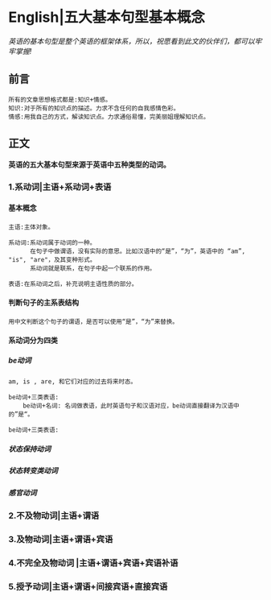 # English|五大基本句型基本概念
*英语的基本句型是整个英语的框架体系，所以，祝愿看到此文的伙伴们，都可以牢牢掌握!*

## 前言
    所有的文章思想格式都是:知识+情感。
    知识:对于所有的知识点的描述。力求不含任何的自我感情色彩。
    情感:用我自己的方式，解读知识点。力求通俗易懂，完美丽姐理解知识点。

## 正文
**英语的五大基本句型来源于英语中五种类型的动词。**

### 1.系动词|主语+系动词+表语
#### 基本概念

    主语:主体对象。

    系动词:系动词属于动词的一种。
          在句子中做谓语，没有实际的意思。比如汉语中的“是”，“为”，英语中的 “am”, "is", "are"，及其变种形式。
          系动词就是联系，在句子中起一个联系的作用。
                
    表语:在系动词之后，补充说明主语性质的部分。

#### 判断句子的主系表结构
    用中文判断这个句子的谓语，是否可以使用“是”，“为”来替换。

#### 系动词分为四类

##### be动词
    am, is , are, 和它们对应的过去将来时态。

    be动词+三类表语:
        be动词+名词: 名词做表语，此时英语句子和汉语对应，be动词直接翻译为汉语中的”是“。

    be动词+三类表语:



##### 状态保持动词
##### 状态转变类动词
##### 感官动词





### 2.不及物动词|主语+谓语


### 3.及物动词|主语+谓语+宾语

### 4.不完全及物动词 |主语+谓语+宾语+宾语补语

### 5.授予动词|主语+谓语+间接宾语+直接宾语

